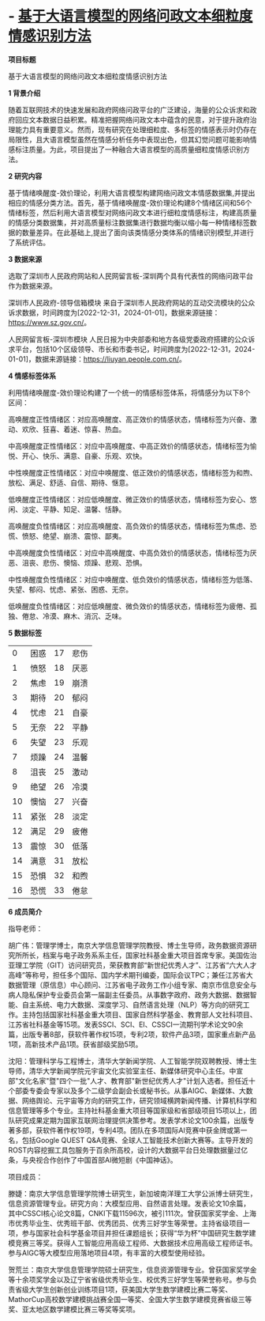 # - [基于大语言模型的网络问政文本细粒度情感识别方法](https://github.com/thu-nmrc/Fine-Grained-Sentiment-Classification-56-emotion-labels)


__项目标题__

基于大语言模型的网络问政文本细粒度情感识别方法

__1 背景介绍__

随着互联网技术的快速发展和政府网络问政平台的广泛建设，海量的公众诉求和政府回应文本数据日益积累。精准把握网络问政文本中蕴含的民意，对于提升政府治理能力具有重要意义。然而，现有研究在处理细粒度、多标签的情感表示时仍存在局限性，且大语言模型虽然在情感分析任务中表现出色，但其幻觉问题可能影响情感标注质量。为此，项目提出了一种融合大语言模型的高质量细粒度情感识别方法。

__2 研究内容__

基于情绪唤醒度-效价理论，利用大语言模型构建网络问政文本情感数据集,并提出相应的情感分类方法。首先，基于情绪唤醒度\-效价理论构建8个情绪区间和56个情绪标签，然后利用大语言模型对网络问政文本进行细粒度情感标注，构建高质量的情感分类数据集，并对高质量标注数据集进行数据均衡以缩小每一种情绪标签数据的数量差异。在此基础上,提出了面向该类情感分类体系的情绪识别模型,并进行了系统评估。

__3 数据来源__

选取了深圳市人民政府网站和人民网留言板\-深圳两个具有代表性的网络问政平台作为数据来源。

深圳市人民政府\-领导信箱模块	来自于深圳市人民政府网站的互动交流模块的公众诉求数据，时间跨度为\[2022\-12\-31，2024\-01\-01\]，数据来源链接：[https://www\.sz\.gov\.cn/](https://www.sz.gov.cn/)。

人民网留言板\-深圳市模块	人民日报为中央部委和地方各级党委政府搭建的公众诉求平台，包括10个区级领导、市长和市委书记，时间跨度为\[2022\-12\-31，2024\-01\-01\]，数据来源链接：[https://liuyan\.people\.com\.cn/](https://liuyan.people.com.cn/)。

__4 情感标签体系__

利用情绪唤醒度\-效价理论构建了一个统一的情感标签体系，将情感分为以下8个区间：

高唤醒度正性情绪区：对应高唤醒度、高正效价的情感状态，情绪标签为兴奋、激动、欢欣、狂喜、着迷、惊喜、热血。

中高唤醒度正性情绪区：对应中高唤醒度、中高正效价的情感状态，情绪标签为愉悦、开心、快乐、满意、自豪、乐观、欢快。

中性唤醒度正性情绪区：对应中唤醒度、低正效价的情感状态，情绪标签为和煦、放松、满足、舒适、自信、期待、惬意。

低唤醒度正性情绪区：对应低唤醒度、微正效价的情感状态，情绪标签为安心、悠闲、淡定、平静、知足、温馨、恬静。

高唤醒度负性情绪区：对应高唤醒度、高负效价的情感状态，情绪标签为焦虑、恐慌、愤怒、绝望、崩溃、震惊、鄙夷。

中高唤醒度负性情绪区：对应中高唤醒度、中高负效价的情感状态，情绪标签为厌恶、沮丧、悲伤、懊恼、烦躁、悲观、恐惧。

中性唤醒度负性情绪区：对应中唤醒度、低负效价的情感状态，情绪标签为低落、失望、郁闷、忧虑、紧张、困惑、无奈。

低唤醒度负性情绪区：对应低唤醒度、微负效价的情感状态，情绪标签为疲倦、孤独、倦怠、冷漠、麻木、消沉、乏味。

__5 数据标签__

|    |    |    |     |
|----|----|----|-----|
| 0  | 困惑 | 17 | 悲伤  |
| 1  | 愤怒 | 18 | 厌恶  |
| 2  | 焦虑 | 19 | 崩溃  |
| 3  | 期待 | 20 | 郁闷  |
| 4  | 忧虑 | 21 | 自豪  |
| 5  | 无奈 | 22 | 平静  |
| 6  | 失望 | 23 | 乐观  |
| 7  | 烦躁 | 24 | 温馨  |
| 8  | 沮丧 | 25 | 激动  |
| 9  | 绝望 | 26 | 冷漠  |
| 10 | 懊恼 | 27 | 兴奋  |
| 11 | 紧张 | 28 | 淡定  |
| 12 | 满足 | 29 | 疲倦  |
| 13 | 震惊 | 30 | 低落  |
| 14 | 满意 | 31 | 放松  |
| 15 | 恐惧 | 32 | 和煦  |
| 16 | 恐慌 | 33 | 倦怠  |



__6 成员简介__

指导老师：

胡广伟：管理学博士，南京大学信息管理学院教授、博士生导师，政务数据资源研究所所长，档案与电子政务系系主任，国家社科基金重大项目首席专家。美国佐治亚理工学院（GIT）访问研究员，荣获教育部“新世纪优秀人才”、江苏省“六大人才高峰”等称号，担任多个国际、国内学术期刊编委，国际会议TPC；兼任江苏省大数据管理（原信息）中心顾问、江苏省电子政务工作小组专家、南京市信息安全与病人隐私保护专业委员会第一届副主任委员。从事数字政府、政务大数据、数据智能、自主系统、电力大数据、深度学习、自然语言处理（NLP）等方向的研究工作。主持包括国家社科基金重大项目、国家自然科学基金、教育部人文社科项目、江苏省社科基金等15项。发表SSCI、SCI、EI、CSSCI一流期刊学术论文90余篇，出版专著8部，获软件著作权15项，专利2项，软件产品3项，国家重点新产品1项，高新技术产品1项。获省部级奖励5项。

沈阳：管理科学与工程博士，清华大学新闻学院、人工智能学院双聘教授、博士生导师，清华大学新闻学院元宇宙文化实验室主任、新媒体研究中心主任。中宣部"文化名家"暨"四个一批"人才、教育部"新世纪优秀人才"计划入选者。担任近十个部委专委会专家以及多个二级学会副会长或秘书长。从事AIGC、新媒体、大数据、网络舆论、元宇宙等方向的研究工作，研究领域横跨新闻传播、计算机科学和信息管理等多个专业。主持社科基金重大项目等国家级和省部级项目15项以上，团队研究成果定期为国家互联网治理提供决策参考。发表学术论文100余篇，出版专著多部，获软件著作权19项，专利4项。团队在多项国际AI竞赛中获金牌或第一名，包括Google QUEST Q&A竞赛、全球人工智能技术创新大赛等。主导开发的ROST内容挖掘工具包服务于百余所高校，设计的大数据平台日处理数据量过亿条，与央视合作创作了中国首部AI微短剧《中国神话》。

项目成员：

滕婕：南京大学信息管理学院博士研究生，新加坡南洋理工大学公派博士研究生，信息资源管理专业。研究方向：大模型应用、自然语言处理。发表论文10余篇，其中CSSCI核心论文8篇，CNKI下载11596次，被引111次。曾获国家奖学金、上海市优秀毕业生、优秀班干部、优秀团员、优秀三好学生等荣誉。主持省级项目一项，参与国家社会科学基金项目并担任课题组长；获得“华为杯”中国研究生数学建模竞赛三等奖。获得人工智能应用高级工程师、大数据技术应用高级工程师证书。参与AIGC等大模型应用落地项目4项，有丰富的大模型使用经验。

贺荒兰：南京大学信息管理学院硕士研究生，信息资源管理专业。曾获国家奖学金等十余项奖学金以及辽宁省省级优秀毕业生、校优秀三好学生等荣誉称号。参与负责省级大学生创新创业训练项目1项，获美国大学生数学建模比赛二等奖、MathorCup高校数学建模挑战赛全国一等奖、全国大学生数学建模竞赛省级三等奖、亚太地区数学建模比赛三等奖等奖项。

